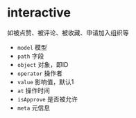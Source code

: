 # interactive

如被点赞、被评论、被收藏、申请加入组织等

- `model` 模型
- `path` 字段
- `object` 对象，即ID
- `operator` 操作者
- `value` 影响值，默认1
- `at` 操作时间
- `isApprove` 是否被允许
- `meta` 元信息